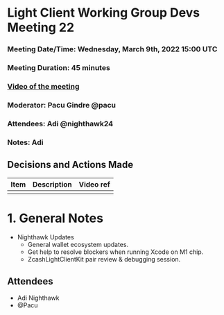 # Light Client Working Group Devs Meeting 22
### Meeting Date/Time: Wednesday, March 9th, 2022 15:00 UTC
### Meeting Duration: 45 minutes
### [Video of the meeting](not-recorded)
### Moderator: Pacu Gindre @pacu
### Attendees: Adi @nighthawk24
### Notes: Adi

## Decisions and Actions Made
| Item | Description | Video ref |
| ------------- | ----------- | --------- |
| | ||


# 1. General Notes
* Nighthawk Updates
  - General wallet ecosystem updates.
  - Get help to resolve blockers when running Xcode on M1 chip.
  - ZcashLightClientKit pair review & debugging session.
## Attendees
* Adi Nighthawk
* @Pacu